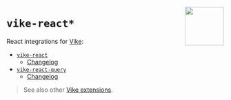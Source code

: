 [<img src="https://vike.dev/vike-readme.svg" align="right" height="90">](https://vike.dev)

# `vike-react*`

React integrations for [Vike](https://vike.dev):
* [`vike-react`](packages/vike-react/)
  - [Changelog](packages/vike-react/CHANGELOG.md)
* [`vike-react-query`](packages/vike-react-query/)
  - [Changelog](packages/vike-react-query/CHANGELOG.md)

> See also other [Vike extensions](https://vike.dev/vike-packages).
